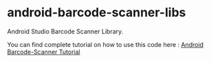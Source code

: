 # android-barcode-scanner-libs
Android Studio Barcode Scanner Library. 

You can find complete tutorial on how to use this code here : <a href="https://github.com/vrinfosystem/android-barcode-scanner-vr">Android Barcode-Scanner Tutorial</a>
